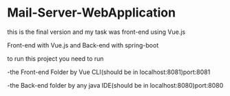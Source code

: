 # Mail-Server-WebApplication

this is the final version and my task was front-end using Vue.js

Front-end with Vue.js and Back-end with spring-boot

to run this project you need to run 

-the Front-end Folder by Vue CLI(should be in localhost:8081)port:8081

-the Back-end folder by any java IDE(should be in localhost:8080)port:8080
